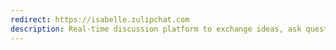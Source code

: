 ```yaml
---
redirect: https://isabelle.zulipchat.com
description: Real-time discussion platform to exchange ideas, ask questions, and collaborate on Isabelle projects.
---
```

